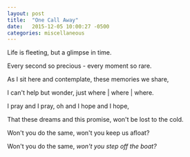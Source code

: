 ```yaml
---
layout: post
title:  "One Call Away"
date:   2015-12-05 10:00:27 -0500
categories: miscellaneous
---
```


<p>Life is fleeting, but a glimpse in time.</p>

<p>Every second so precious - every moment so rare.</p>

<p>As I sit here and contemplate, these memories we share,</p>

<p>I can't help but wonder, just where | where | where.</p>

<p>I pray and I pray, oh and I hope and I hope,</p>

<p>That these dreams and this promise, won't be lost to the cold.</p>

<p>Won't you do the same, won't you keep us afloat?</p>

<p>Won't you do the same, <em>won't you step off the boat?</em></p>
